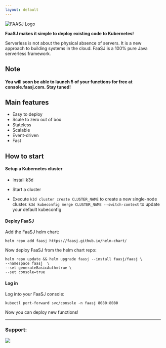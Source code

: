 ```yaml
---
layout: default
---
```

![FAASJ Logo](https://habrastorage.org/webt/nj/ii/tr/njiitrvu9d27rb91dbzzw0iw7sy.png)

**FaaSJ makes it simple to deploy existing code to Kubernetes!**

Serverless is not about the physical absence of servers. It is a new approach to building systems in the cloud.
FaaSJ is a 100% pure Java serverless framework.

## Note
#### You will soon be able to launch 5 of your functions for free at console.faasj.com. Stay tuned!

## Main features

*   Easy to deploy
*   Scale to zero out of box
*   Stateless
*   Scalable
*   Event-driven
*   Fast

## How to start
#### Setup a Kubernetes cluster
* Install k3d

* Start a cluster

* Execute `k3d cluster create CLUSTER_NAME` to create a new single-node cluster.
`k3d kubeconfig merge CLUSTER_NAME --switch-context` to update your default kubeconfig

#### Deploy FaaSJ
Add the FaaSJ helm chart:
```
helm repo add faasj https://faasj.github.io/helm-chart/
```
Now deploy FaaSJ from the helm chart repo:

```
helm repo update && helm upgrade faasj --install faasj/faasj \
--namespace faasj  \
--set generateBasicAuth=true \
--set console=true
```
#### Log in
Log into your FaaSJ console:

```
kubectl port-forward svc/console -n faasj 8080:8080
```
Now you can deploy new functions!

---
### Support:

![](https://habrastorage.org/webt/qa/um/kg/qaumkgqphd_p-festmuz45ffsbq.png)